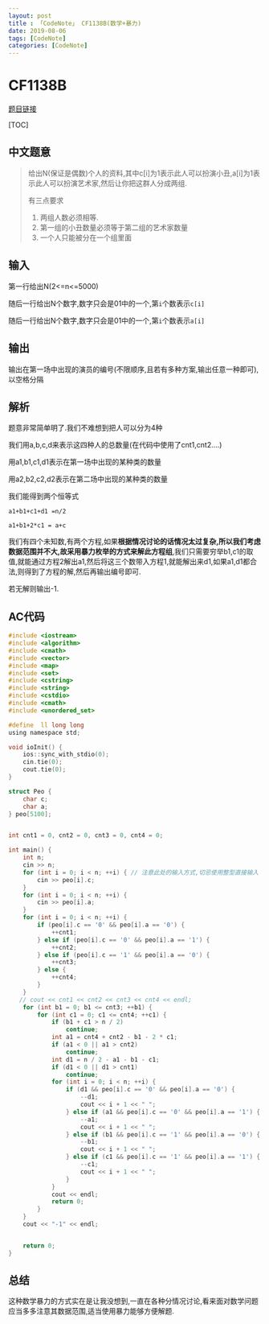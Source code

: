 ```yaml
---
layout: post
title : 「CodeNote」 CF1138B(数学+暴力)
date: 2019-08-06
tags: [CodeNote]
categories: [CodeNote]
---
```

# CF1138B

[题目链接](<http://codeforces.com/problemset/problem/1138/B>)

[TOC]

## 中文题意

> 给出N(保证是偶数)个人的资料,其中c[i]为1表示此人可以扮演小丑,a[i]为1表示此人可以扮演艺术家,然后让你把这群人分成两组.
>
> 有三点要求
>
> 1. 两组人数必须相等.
> 2. 第一组的小丑数量必须等于第二组的艺术家数量
> 3. 一个人只能被分在一个组里面

## 输入

第一行给出N(2<=n<=5000)

随后一行给出N个数字,数字只会是01中的一个,第```i```个数表示```c[i]```

随后一行给出N个数字,数字只会是01中的一个,第```i```个数表示```a[i]```

## 输出

输出在第一场中出现的演员的编号(不限顺序,且若有多种方案,输出任意一种即可),以空格分隔



## 解析

题意非常简单明了.我们不难想到把人可以分为4种

我们用a,b,c,d来表示这四种人的总数量(在代码中使用了cnt1,cnt2....)

用a1,b1,c1,d1表示在第一场中出现的某种类的数量

用a2,b2,c2,d2表示在第二场中出现的某种类的数量

我们能得到两个恒等式

```a1+b1+c1+d1 =n/2```

```a1+b1+2*c1 = a+c```

我们有四个未知数,有两个方程,如果**根据情况讨论的话情况太过复杂,所以我们考虑数据范围并不大,故采用暴力枚举的方式来解此方程组**,我们只需要穷举b1,c1的取值,就能通过方程2解出a1,然后将这三个数带入方程1,就能解出来d1,如果a1,d1都合法,则得到了方程的解,然后再输出编号即可.

若无解则输出-1.

## AC代码

```c
#include <iostream>
#include <algorithm>
#include <cmath>
#include <vector>
#include <map>
#include <set>
#include <cstring>
#include <string>
#include <cstdio>
#include <cmath>
#include <unordered_set>

#define  ll long long
using namespace std;

void ioInit() {
    ios::sync_with_stdio(0);
    cin.tie(0);
    cout.tie(0);
}

struct Peo {
    char c;
    char a;
} peo[5100];


int cnt1 = 0, cnt2 = 0, cnt3 = 0, cnt4 = 0;

int main() {
    int n;
    cin >> n;
    for (int i = 0; i < n; ++i) { // 注意此处的输入方式,切忌使用整型直接输入
        cin >> peo[i].c; 
    }
    for (int i = 0; i < n; ++i) {
        cin >> peo[i].a;
    }
    for (int i = 0; i < n; ++i) {
        if (peo[i].c == '0' && peo[i].a == '0') {
            ++cnt1;
        } else if (peo[i].c == '0' && peo[i].a == '1') {
            ++cnt2;
        } else if (peo[i].c == '1' && peo[i].a == '0') {
            ++cnt3;
        } else {
            ++cnt4;
        }
    }
   // cout << cnt1 << cnt2 << cnt3 << cnt4 << endl;
    for (int b1 = 0; b1 <= cnt3; ++b1) {
        for (int c1 = 0; c1 <= cnt4; ++c1) {
            if (b1 + c1 > n / 2)
                continue;
            int a1 = cnt4 + cnt2 - b1 - 2 * c1;
            if (a1 < 0 || a1 > cnt2)
                continue;
            int d1 = n / 2 - a1 - b1 - c1;
            if (d1 < 0 || d1 > cnt1)
                continue;
            for (int i = 0; i < n; ++i) {
                if (d1 && peo[i].c == '0' && peo[i].a == '0') {
                    --d1;
                    cout << i + 1 << " ";
                } else if (a1 && peo[i].c == '0' && peo[i].a == '1') {
                    --a1;
                    cout << i + 1 << " ";
                } else if (b1 && peo[i].c == '1' && peo[i].a == '0') {
                    --b1;
                    cout << i + 1 << " ";
                } else if (c1 && peo[i].c == '1' && peo[i].a == '1') {
                    --c1;
                    cout << i + 1 << " ";
                }
            }
            cout << endl;
            return 0;
        }
    }
    cout << "-1" << endl;


    return 0;
}

```

## 总结

这种数学暴力的方式实在是让我没想到,一直在各种分情况讨论,看来面对数学问题应当多多注意其数据范围,适当使用暴力能够方便解题.